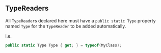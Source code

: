 ﻿## TypeReaders ##

All `TypeReader`s declared here must have a `public static Type` property named `Type` for the `TypeReader` to be added automatically.

i.e.
```cs
public static Type Type { get; } = typeof(MyClass);
```
